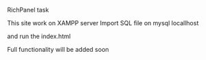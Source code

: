 RichPanel task 

This site work on XAMPP server
Import SQL file on mysql locallhost

and run the index.html

Full functionality will be added soon
